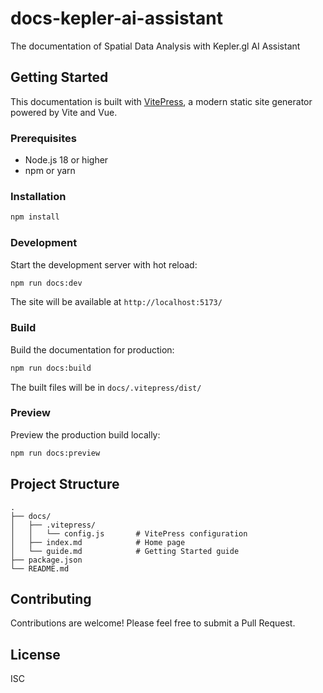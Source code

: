 # docs-kepler-ai-assistant

The documentation of Spatial Data Analysis with Kepler.gl AI Assistant

## Getting Started

This documentation is built with [VitePress](https://vitepress.dev/), a modern static site generator powered by Vite and Vue.

### Prerequisites

- Node.js 18 or higher
- npm or yarn

### Installation

```bash
npm install
```

### Development

Start the development server with hot reload:

```bash
npm run docs:dev
```

The site will be available at `http://localhost:5173/`

### Build

Build the documentation for production:

```bash
npm run docs:build
```

The built files will be in `docs/.vitepress/dist/`

### Preview

Preview the production build locally:

```bash
npm run docs:preview
```

## Project Structure

```
.
├── docs/
│   ├── .vitepress/
│   │   └── config.js       # VitePress configuration
│   ├── index.md            # Home page
│   └── guide.md            # Getting Started guide
├── package.json
└── README.md
```

## Contributing

Contributions are welcome! Please feel free to submit a Pull Request.

## License

ISC
